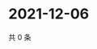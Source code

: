 # 2021-12-06

共 0 条

<!-- BEGIN WEIBO -->
<!-- 最后更新时间 Mon Dec 06 2021 17:00:43 GMT+0800 (China Standard Time) -->

<!-- END WEIBO -->
